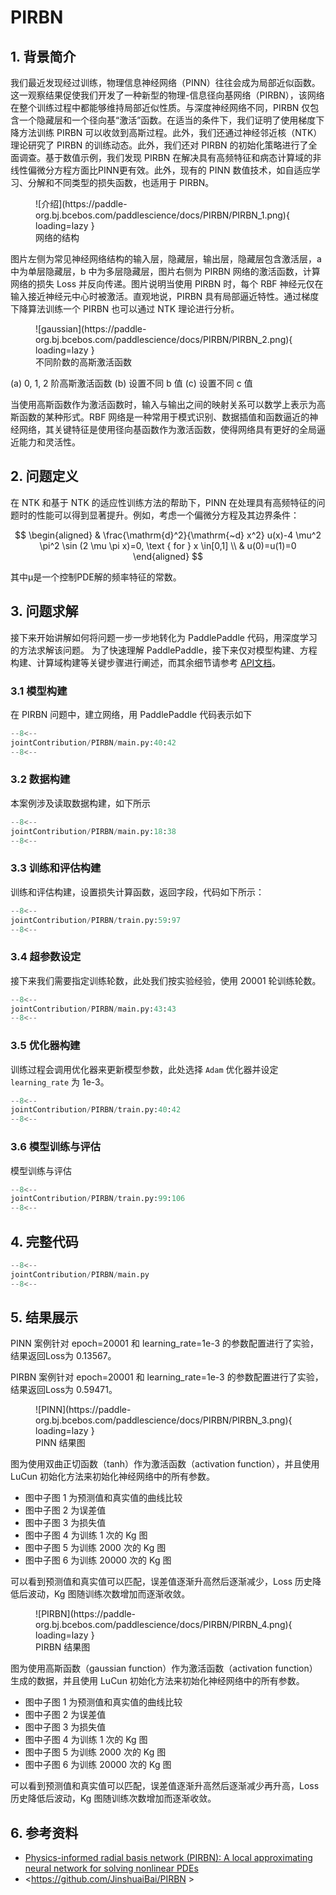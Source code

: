 # PIRBN

## 1. 背景简介

我们最近发现经过训练，物理信息神经网络（PINN）往往会成为局部近似函数。这一观察结果促使我们开发了一种新型的物理-信息径向基网络（PIRBN），该网络在整个训练过程中都能够维持局部近似性质。与深度神经网络不同，PIRBN 仅包含一个隐藏层和一个径向基“激活”函数。在适当的条件下，我们证明了使用梯度下降方法训练 PIRBN 可以收敛到高斯过程。此外，我们还通过神经邻近核（NTK）理论研究了 PIRBN 的训练动态。此外，我们还对 PIRBN 的初始化策略进行了全面调查。基于数值示例，我们发现 PIRBN 在解决具有高频特征和病态计算域的非线性偏微分方程方面比PINN更有效。此外，现有的 PINN 数值技术，如自适应学习、分解和不同类型的损失函数，也适用于 PIRBN。

<figure markdown>
  ![介绍](https://paddle-org.bj.bcebos.com/paddlescience/docs/PIRBN/PIRBN_1.png){ loading=lazy }
  <figcaption>网络的结构</figcaption>
</figure>
图片左侧为常见神经网络结构的输入层，隐藏层，输出层，隐藏层包含激活层，a 中为单层隐藏层，b 中为多层隐藏层，图片右侧为 PIRBN 网络的激活函数，计算网络的损失 Loss 并反向传递。图片说明当使用 PIRBN 时，每个 RBF 神经元仅在输入接近神经元中心时被激活。直观地说，PIRBN 具有局部逼近特性。通过梯度下降算法训练一个 PIRBN 也可以通过 NTK 理论进行分析。

<figure markdown>
  ![gaussian](https://paddle-org.bj.bcebos.com/paddlescience/docs/PIRBN/PIRBN_2.png){ loading=lazy }
  <figcaption>不同阶数的高斯激活函数</figcaption>
</figure>
(a) 0, 1, 2 阶高斯激活函数
(b) 设置不同 b 值
(c) 设置不同 c 值

当使用高斯函数作为激活函数时，输入与输出之间的映射关系可以数学上表示为高斯函数的某种形式。RBF 网络是一种常用于模式识别、数据插值和函数逼近的神经网络，其关键特征是使用径向基函数作为激活函数，使得网络具有更好的全局逼近能力和灵活性。

## 2. 问题定义

在 NTK 和基于 NTK 的适应性训练方法的帮助下，PINN 在处理具有高频特征的问题时的性能可以得到显著提升。例如，考虑一个偏微分方程及其边界条件：

$$
\begin{aligned}
& \frac{\mathrm{d}^2}{\mathrm{~d} x^2} u(x)-4 \mu^2 \pi^2 \sin (2 \mu \pi x)=0, \text { for } x \in[0,1] \\
& u(0)=u(1)=0
\end{aligned}
$$

其中μ是一个控制PDE解的频率特征的常数。

## 3. 问题求解

接下来开始讲解如何将问题一步一步地转化为 PaddlePaddle 代码，用深度学习的方法求解该问题。
为了快速理解 PaddlePaddle，接下来仅对模型构建、方程构建、计算域构建等关键步骤进行阐述，而其余细节请参考 [API文档](../api/arch.md)。

### 3.1 模型构建

在 PIRBN 问题中，建立网络，用 PaddlePaddle 代码表示如下

``` py linenums="40"
--8<--
jointContribution/PIRBN/main.py:40:42
--8<--
```

### 3.2 数据构建

本案例涉及读取数据构建，如下所示

``` py linenums="18"
--8<--
jointContribution/PIRBN/main.py:18:38
--8<--
```

### 3.3 训练和评估构建

训练和评估构建，设置损失计算函数，返回字段，代码如下所示：

``` py linenums="59"
--8<--
jointContribution/PIRBN/train.py:59:97
--8<--
```

### 3.4 超参数设定

接下来我们需要指定训练轮数，此处我们按实验经验，使用 20001 轮训练轮数。

``` py linenums="43"
--8<--
jointContribution/PIRBN/main.py:43:43
--8<--
```

### 3.5 优化器构建

训练过程会调用优化器来更新模型参数，此处选择 `Adam` 优化器并设定 `learning_rate` 为 1e-3。

``` py linenums="40"
--8<--
jointContribution/PIRBN/train.py:40:42
--8<--
```

### 3.6 模型训练与评估

模型训练与评估

``` py linenums="99"
--8<--
jointContribution/PIRBN/train.py:99:106
--8<--
```

## 4. 完整代码

``` py linenums="1" title="main.py"
--8<--
jointContribution/PIRBN/main.py
--8<--
```

## 5. 结果展示

PINN 案例针对 epoch=20001 和 learning\_rate=1e-3 的参数配置进行了实验，结果返回Loss为 0.13567。

PIRBN 案例针对 epoch=20001 和 learning\_rate=1e-3 的参数配置进行了实验，结果返回Loss为 0.59471。

<figure markdown>
  ![PINN](https://paddle-org.bj.bcebos.com/paddlescience/docs/PIRBN/PIRBN_3.png){ loading=lazy }
  <figcaption>PINN 结果图</figcaption>
</figure>
图为使用双曲正切函数（tanh）作为激活函数（activation function），并且使用 LuCun 初始化方法来初始化神经网络中的所有参数。

- 图中子图 1 为预测值和真实值的曲线比较
- 图中子图 2 为误差值
- 图中子图 3 为损失值
- 图中子图 4 为训练 1 次的 Kg 图
- 图中子图 5 为训练 2000 次的 Kg 图
- 图中子图 6 为训练 20000 次的 Kg 图

可以看到预测值和真实值可以匹配，误差值逐渐升高然后逐渐减少，Loss 历史降低后波动，Kg 图随训练次数增加而逐渐收敛。

<figure markdown>
  ![PIRBN](https://paddle-org.bj.bcebos.com/paddlescience/docs/PIRBN/PIRBN_4.png){ loading=lazy }
  <figcaption>PIRBN 结果图</figcaption>
</figure>
图为使用高斯函数（gaussian function）作为激活函数（activation function）生成的数据，并且使用 LuCun 初始化方法来初始化神经网络中的所有参数。

- 图中子图 1 为预测值和真实值的曲线比较
- 图中子图 2 为误差值
- 图中子图 3 为损失值
- 图中子图 4 为训练 1 次的 Kg 图
- 图中子图 5 为训练 2000 次的 Kg 图
- 图中子图 6 为训练 20000 次的 Kg 图

可以看到预测值和真实值可以匹配，误差值逐渐升高然后逐渐减少再升高，Loss 历史降低后波动，Kg 图随训练次数增加而逐渐收敛。

## 6. 参考资料

- [Physics-informed radial basis network (PIRBN): A local approximating neural network for solving nonlinear PDEs](https://arxiv.org/abs/2304.06234)
- <https://github.com/JinshuaiBai/PIRBN >
